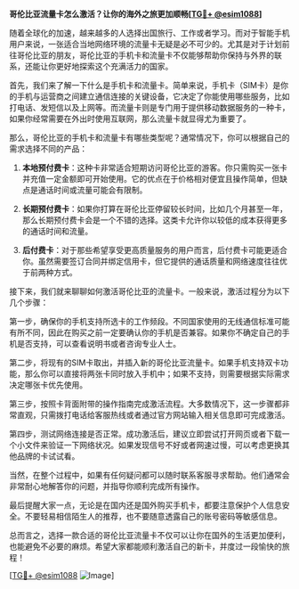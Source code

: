 **哥伦比亚流量卡怎么激活？让你的海外之旅更加顺畅[[TG💪+ @esim1088](https://t.me/s/esim1088)]**

随着全球化的加速，越来越多的人选择出国旅行、工作或者学习。而对于智能手机用户来说，一张适合当地网络环境的流量卡无疑是必不可少的。尤其是对于计划前往哥伦比亚的朋友，哥伦比亚的手机卡和流量卡不仅能够帮助你保持与外界的联系，还能让你更好地探索这个充满活力的国家。

首先，我们来了解一下什么是手机卡和流量卡。简单来说，手机卡（SIM卡）是你的手机与运营商之间建立通信连接的关键设备，它决定了你能使用哪些服务，比如打电话、发短信以及上网等。而流量卡则是专门用于提供移动数据服务的一种卡，如果你经常需要在外出时使用互联网，那么流量卡就显得尤为重要了。

那么，哥伦比亚的手机卡和流量卡有哪些类型呢？通常情况下，你可以根据自己的需求选择不同的产品：

1. **本地预付费卡**：这种卡非常适合短期访问哥伦比亚的游客。你只需购买一张卡并充值一定金额即可开始使用。它的优点在于价格相对便宜且操作简单，但缺点是通话时间或流量可能会有限制。

2. **长期预付费卡**：如果你打算在哥伦比亚停留较长时间，比如几个月甚至一年，那么长期预付费卡会是一个不错的选择。这类卡允许你以较低的成本获得更多的通话时间和流量。

3. **后付费卡**：对于那些希望享受更高质量服务的用户而言，后付费卡可能更适合你。虽然需要签订合同并绑定信用卡，但它提供的通话质量和网络速度往往优于前两种方式。

接下来，我们就来聊聊如何激活哥伦比亚的流量卡。一般来说，激活过程分为以下几个步骤：

第一步，确保你的手机支持所选卡的工作频段。不同国家使用的无线通信标准可能有所不同，因此在购买之前一定要确认你的手机是否兼容。如果你不确定自己的手机是否支持，可以查看说明书或者咨询专业人士。

第二步，将现有的SIM卡取出，并插入新的哥伦比亚流量卡。如果手机支持双卡功能，那么你可以直接将两张卡同时放入手机中；如果不支持，则需要根据实际需求决定哪张卡优先使用。

第三步，按照卡背面附带的操作指南完成激活流程。大多数情况下，这一步骤都非常直观，只需拨打电话给客服热线或者通过官方网站输入相关信息即可完成激活。

第四步，测试网络连接是否正常。成功激活后，建议立即尝试打开网页或者下载一个小文件来验证一下网络状况。如果发现信号不好或者网速过慢，可以考虑更换其他品牌的卡试试看。

当然，在整个过程中，如果有任何疑问都可以随时联系客服寻求帮助。他们通常会非常耐心地解答你的问题，并指导你顺利完成所有操作。

最后提醒大家一点，无论是在国内还是国外购买手机卡，都要注意保护个人信息安全。不要轻易相信陌生人的推荐，也不要随意透露自己的账号密码等敏感信息。

总而言之，选择一款合适的哥伦比亚流量卡不仅可以让你在国外的生活更加便利，也能避免不必要的麻烦。希望大家都能顺利激活自己的新卡，并度过一段愉快的旅程！

[[TG💪+ @esim1088](https://t.me/s/esim1088) ![Image](https://i.postimg.cc/4NQfJmqS/Snipaste-2025-05-13-00-14-12.png)]